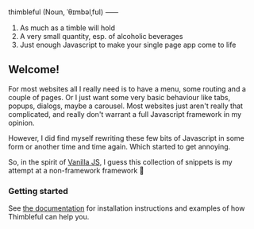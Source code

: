 thimbleful (Noun, ˈθɪmbəlˌfʊl) ⸺

1. As much as a timble will hold
2. A very small quantity, esp. of alcoholic beverages
3. Just enough Javascript to make your single page app come to life

## Welcome!

For most websites all I really need is to have a menu, some routing and a couple
of pages. Or I just want some very basic behaviour like tabs, popups, dialogs,
maybe a carousel. Most websites just aren't really that complicated, and really
don't warrant a full Javascript framework in my opinion.

However, I did find myself rewriting these few bits of Javascript in some form
or another time and time again. Which started to get annoying.

So, in the spirit of [Vanilla JS](http://vanilla-js.com/), I guess this
collection of snippets is my attempt at a non-framework framework 🎈

### Getting started

See [the documentation](https://timendus.github.io/thimbleful) for installation
instructions and examples of how Thimbleful can help you.
